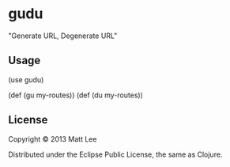 # gudu

"Generate URL, Degenerate URL"

## Usage

(use gudu)

(def (gu my-routes))
(def (du my-routes))

## License

Copyright © 2013 Matt Lee

Distributed under the Eclipse Public License, the same as Clojure.
